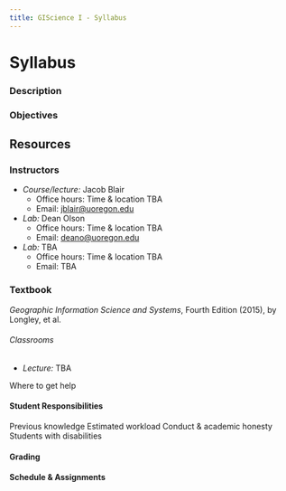 ```yaml
---
title: GIScience I - Syllabus
---
```

# Syllabus

### Description

### Objectives

## Resources
### Instructors

* *Course/lecture:* Jacob Blair
    - Office hours: Time & location TBA
    - Email: jblair@uoregon.edu
* *Lab:* Dean Olson
    - Office hours: Time & location TBA
    - Email: deano@uoregon.edu
* *Lab:* TBA
    - Office hours: Time & location TBA
    - Email: TBA

### Textbook

*Geographic Information Science and Systems*, Fourth Edition (2015), by Longley, et al.

###### Classrooms
* *Lecture:* TBA


Where to get help

#### Student Responsibilities
Previous knowledge
Estimated workload
Conduct & academic honesty
Students with disabilities

#### Grading

#### Schedule & Assignments
